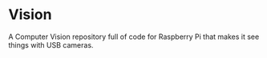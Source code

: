 # Vision
A Computer Vision repository full of code for Raspberry Pi that makes it see things with USB cameras. 
